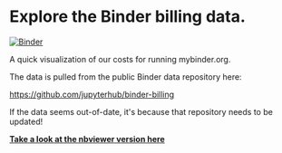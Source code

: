 # Explore the Binder billing data.

[![Binder](https://mybinder.org/badge_logo.svg)](https://mybinder.org/v2/gh/jupyterhub/binder-billing/master?filepath=analyze_data.ipynb)

A quick visualization of our costs for running mybinder.org.

The data is pulled from the public Binder data repository here:

https://github.com/jupyterhub/binder-billing

If the data seems out-of-date, it's because that repository needs to be updated!

[**Take a look at the nbviewer version here**](https://nbviewer.jupyter.org/github/jupyterhub/binder-billing/blob/master/analyze_data.ipynb?flush_cache=true)